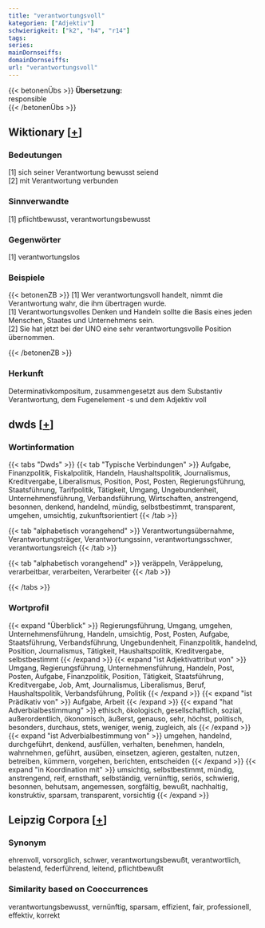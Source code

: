 ```yaml
---
title: "verantwortungsvoll"
kategorien: ["Adjektiv"]
schwierigkeit: ["k2", "h4", "r14"]
tags:
series:
mainDornseiffs:
domainDornseiffs:
url: "verantwortungsvoll"
---
```


{{< betonenÜbs >}}
**Übersetzung:**  
responsible  
{{< /betonenÜbs >}}

## Wiktionary [[+](https://de.wiktionary.org/wiki/verantwortungsvoll)]

### Bedeutungen
[1] sich seiner Verantwortung bewusst seiend  
[2] mit Verantwortung verbunden  

### Sinnverwandte
[1] pflichtbewusst, verantwortungsbewusst  

### Gegenwörter
[1] verantwortungslos  

### Beispiele
{{< betonenZB >}}
[1] Wer verantwortungsvoll handelt, nimmt die Verantwortung wahr, die ihm übertragen wurde.  
[1] Verantwortungsvolles Denken und Handeln sollte die Basis eines jeden Menschen, Staates und Unternehmens sein.  
[2] Sie hat jetzt bei der UNO eine sehr verantwortungsvolle Position übernommen.  

{{< /betonenZB >}}
### Herkunft
Determinativkompositum, zusammengesetzt aus dem Substantiv Verantwortung, dem Fugenelement -s und dem Adjektiv voll  



## dwds [[+](https://www.dwds.de/wb/verantwortungsvoll)]

### Wortinformation
{{< tabs "Dwds" >}}
{{< tab "Typische Verbindungen" >}}
Aufgabe, Finanzpolitik, Fiskalpolitik, Handeln, Haushaltspolitik, Journalismus, Kreditvergabe, Liberalismus, Position, Post, Posten, Regierungsführung, Staatsführung, Tarifpolitik, Tätigkeit, Umgang, Ungebundenheit, Unternehmensführung, Verbandsführung, Wirtschaften, anstrengend, besonnen, denkend, handelnd, mündig, selbstbestimmt, transparent, umgehen, umsichtig, zukunftsorientiert
{{< /tab >}}

{{< tab "alphabetisch vorangehend" >}}
Verantwortungsübernahme, Verantwortungsträger, Verantwortungssinn, verantwortungsschwer, verantwortungsreich
{{< /tab >}}

{{< tab "alphabetisch vorangehend" >}}
veräppeln, Veräppelung, verarbeitbar, verarbeiten, Verarbeiter
{{< /tab >}}

{{< /tabs >}}

### Wortprofil
{{< expand "Überblick" >}} Regierungsführung, Umgang, umgehen, Unternehmensführung, Handeln, umsichtig, Post, Posten, Aufgabe, Staatsführung, Verbandsführung, Ungebundenheit, Finanzpolitik, handelnd, Position, Journalismus, Tätigkeit, Haushaltspolitik, Kreditvergabe, selbstbestimmt {{< /expand >}}
{{< expand "ist Adjektivattribut von" >}} Umgang, Regierungsführung, Unternehmensführung, Handeln, Post, Posten, Aufgabe, Finanzpolitik, Position, Tätigkeit, Staatsführung, Kreditvergabe, Job, Amt, Journalismus, Liberalismus, Beruf, Haushaltspolitik, Verbandsführung, Politik {{< /expand >}}
{{< expand "ist Prädikativ von" >}} Aufgabe, Arbeit {{< /expand >}}
{{< expand "hat Adverbialbestimmung" >}} ethisch, ökologisch, gesellschaftlich, sozial, außerordentlich, ökonomisch, äußerst, genauso, sehr, höchst, politisch, besonders, durchaus, stets, weniger, wenig, zugleich, als {{< /expand >}}
{{< expand "ist Adverbialbestimmung von" >}} umgehen, handelnd, durchgeführt, denkend, ausfüllen, verhalten, benehmen, handeln, wahrnehmen, geführt, ausüben, einsetzen, agieren, gestalten, nutzen, betreiben, kümmern, vorgehen, berichten, entscheiden {{< /expand >}}
{{< expand "in Koordination mit" >}} umsichtig, selbstbestimmt, mündig, anstrengend, reif, ernsthaft, selbständig, vernünftig, seriös, schwierig, besonnen, behutsam, angemessen, sorgfältig, bewußt, nachhaltig, konstruktiv, sparsam, transparent, vorsichtig {{< /expand >}}

## Leipzig Corpora [[+](https://corpora.uni-leipzig.de/en/res?word=verantwortungsvoll&corpusId=deu_newscrawl-public_2018)]


### Synonym
ehrenvoll, vorsorglich, schwer, verantwortungsbewußt, verantwortlich, belastend, federführend, leitend, pflichtbewußt


### Similarity based on Cooccurrences
verantwortungsbewusst, vernünftig, sparsam, effizient, fair, professionell, effektiv, korrekt


